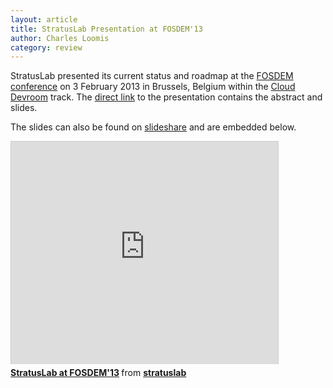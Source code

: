 ```yaml
---
layout: article
title: StratusLab Presentation at FOSDEM'13
author: Charles Loomis
category: review
---
```


StratusLab presented its current status and roadmap at the [FOSDEM
conference][fosdem] on 3 February 2013 in Brussels, Belgium within the
[Cloud Devroom][devroom] track.  The [direct link][abstract] to the
presentation contains the abstract and slides.

The slides can also be found on [slideshare][slideshare] and are
embedded below.

<iframe src="http://www.slideshare.net/slideshow/embed_code/16461324" width="427" height="356" frameborder="0" marginwidth="0" marginheight="0" scrolling="no" style="border:1px solid #CCC;border-width:1px 1px 0;margin-bottom:5px" allowfullscreen webkitallowfullscreen mozallowfullscreen> </iframe> <div style="margin-bottom:5px"> <strong> <a href="http://www.slideshare.net/stratuslab/stratuslab-at-fosdem13" title="StratusLab at FOSDEM&#39;13" target="_blank">StratusLab at FOSDEM&#39;13</a> </strong> from <strong><a href="http://www.slideshare.net/stratuslab" target="_blank">stratuslab</a></strong> </div>

[fosdem]: https://fosdem.org/2013/
[devroom]: https://fosdem.org/2013/schedule/track/cloud/
[abstract]: https://fosdem.org/2013/schedule/event/stratuslab/
[slideshare]: http://www.slideshare.net/stratuslab/stratuslab-at-fosdem13
